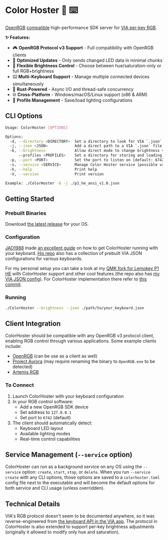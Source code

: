# Color Hoster 🌈 ⌨️

[OpenRGB](https://openrgb.org/) [compatible](https://gitlab.com/OpenRGBDevelopers/OpenRGB-Wiki/-/blob/stable/Developer-Documentation/OpenRGB-SDK-Documentation.md) high-performance SDK server for [VIA per-key RGB](https://github.com/the-via/app/blob/80dd7453a2f0a53233cd2c5bcc526847feb17e0e/src/utils/keyboard-api.ts#L372-L384).

**✨ Features:**

- 🎮 **OpenRGB Protocol v3 Support** - Full compatibility with OpenRGB clients
- 🔋 **Optimized Updates** - Only sends changed LED data in minimal chunks
- 🎨 **Flexible Brightness Control** - Choose between hue/saturation-only or full RGB+brightness
- ⌨️ **Multi-Keyboard Support** - Manage multiple connected devices simultaneously
- 🦀 **Rust-Powered** - Async I/O and thread-safe concurrency
- 🌐 **Cross-Platform** - Windows/macOS/Linux support (x86 & ARM)
- 💾 **Profile Management** - Save/load lighting configurations

## CLI Options

```bash
Usage: ColorHoster [OPTIONS]

Options:
  -d, --directory <DIRECTORY>  Set a directory to look for VIA `.json` definitions for keyboards [default: <executable directory>]
  -j, --json <JSON>            Add a direct path to a VIA `.json` file (can be multiple)
  -b, --brightness             Allow direct mode to change brightness values
      --profiles <PROFILES>    Set a directory for storing and loading profiles [default: ./profiles]
  -p, --port <PORT>            Set the port to listen on [default: 6742]
  -s, --service <SERVICE>      Manage Color Hoster service [possible values: create, delete, start, stop]
  -h, --help                   Print help
  -V, --version                Print version

Example: ./ColorHoster -b -j ./p1_he_ansi_v1.0.json
```

## Getting Started

### Prebuilt Binaries
Download [the latest release](https://github.com/Azarattum/ColorHoster/releases) for your OS.

### Configuration
[JAO1988](https://github.com/JAO1988/) made [an excellent guide](https://github.com/JAO1988/ColorHoster-JSON/tree/main) on how to get ColorHoster running with your keyboard. [His repo](https://github.com/JAO1988/ColorHoster-JSON/tree/main/keyboards) also has a collection of prebuilt VIA JSON configurations for various keyboards.

For my personal setup you can take a look at my [QMK fork for Lemokey P1 HE](https://github.com/Azarattum/QMK) with ColorHoster support and other cool features (the repo also has [my VIA JSON config](https://github.com/Azarattum/QMK/blob/hall_effect_custom/keyboards/lemokey/p1_he/via_json/p1_he_ansi_v1.0.json)). For ColorHoster implementation there refer to [this commit](https://github.com/Azarattum/QMK/commit/b80ff1fdd85fe8d2eb7c604f02568b8adf5f949f).

### Running
```bash
./ColorHoster --brightness --json ./path/to/your_keyboard.json
```

## Client Integration

ColorHoster should be compatible with any OpenRGB v3 protocol client, enabling RGB control through various applications. Some example clients include:

- [OpenRGB](https://openrgb.org/) (can be use as a client as well)
- [Project Aurora](https://www.project-aurora.com/) (may require renaming the binary to `OpenRGB.exe` to be detected)
- [Artemis RGB](https://artemis-rgb.com/)

### To Connect
1. Launch ColorHoster with your keyboard configuration
2. In your RGB control software:
   - Add a new OpenRGB SDK device
   - Set address to `127.0.0.1`
   - Set port to `6742` (default)
3. The client should automatically detect:
   - Keyboard LED layout
   - Available lighting modes
   - Real-time control capabilities

## Service Management (`--service` option)

ColorHoster can run as a background service on any OS using the `--service` option: `create`, `start`, `stop`, or `delete`. When you run `--service create` with any CLI options, those options are saved to a `colorhoster.toml` config file next to the executable and will become the default options for both service and CLI usage (unless overridden).

## Technical Details

VIA's RGB protocol doesn't seem to be documented anywhere, so it was reverse-engineered from  [the keyboard API in the VIA app](https://github.com/the-via/app/blob/80dd7453a2f0a53233cd2c5bcc526847feb17e0e/src/utils/keyboard-api.ts#L372-L384). The protocol in ColorHoster is also extended to support per-key brightness adjustments (originally it allowed to modify only hue and saturation).